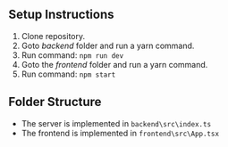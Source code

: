 ## Setup Instructions
1. Clone repository.
2. Goto *backend* folder and run a yarn command.
3. Run command: `npm run dev`
4. Goto the *frontend* folder and run a yarn command.
5. Run command: `npm start`

## Folder Structure
- The server is implemented in `backend\src\index.ts`
- The frontend is implemented in `frontend\src\App.tsx`

